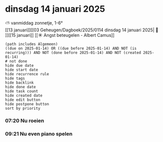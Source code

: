 # dinsdag 14 januari 2025

⛅ vanmiddag zonnetje, 1-6°<br>[[13 januari]][[03 Geheugen/Dagboek/2025/0114 dinsdag 14 januari 2025| 📓 ]][[15 januari]]
[[☀️ Angst beteugelen - Albert Camus]]
```tasks
(path includes Algemeen)
((due on 2025-01-14) OR ((due before 2025-01-14) AND NOT (is recurring))) AND NOT (done before 2025-01-14) AND NOT (created 2025-01-14)
# not done
hide due date
hide start date
hide recurrence rule
hide tags
hide backlink
hide done date
hide task count
hide created date
hide edit button
hide postpone button 
sort by priority 
```
### 07:20  Nu roeien 
### 09:21  Nu even piano spelen 